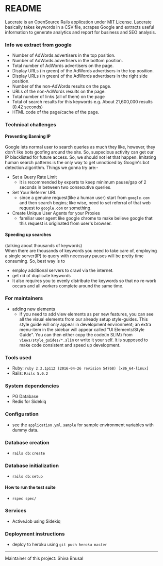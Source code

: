 # README

Lacerate is an OpenSource Rails application under [MIT License](https://opensource.org/licenses/MIT). Lacerate basically takes keywords in a CSV file, scrapes Google and extracts useful information to generate analytics and report for business and SEO analysis.

### Info we extract from google
- Number of AdWords advertisers in the top position.
- Number of AdWords advertisers in the bottom position.
- Total number of AdWords advertisers on the page.
- Display URLs (in green) of the AdWords advertisers in the top position.
- Display URLs (in green) of the AdWords advertisers in the right side position.
- Number of the non-AdWords results on the page.
- URLs of the non-AdWords results on the page.
- Total number of links (all of them) on the page
- Total of search results for this keywords e.g. About 21,600,000 results (0.42 seconds) 
- HTML code of the page/cache of the page.

### Technical challenges
#### Preventing Banning IP
Google lets normal user to search queries as much they like, however, they don't like bots goofing around the site. So, suspecious activity can get our IP blacklisted for future access. So, we should not let that happen. Imitating human search patterns is the only way to get unnoticed by Google's bot detection algorithm. Things we gonna try are:- 

- Set a Query Rate Limit
  - It is recommended by experts to keep minimum pause/gap of 2 seconds in between two consecutive queries.
- Set Your Referrer URL
  - since a genuine request(like a human user) start from `google.com` and then search begins; like wise, need to set referral of that web request to `google.com` or something.
- Create Unique User Agents for your Proxies 
  - familiar user agent like google chrome to make believe google that this request is originated from user's browser.

#### Speeding up searches 
(talking about thousands of keywords)  
When there are thousands of keywords you need to take care of, employing a single server(IP) to query with necessary pauses will be pretty time consuming. So, best way is to 
- employ additional servers to crawl via the internet.
- get rid of duplicate keywords
- It also requires you to evenly distribute the keywords so that no re-work occurs and all workers complete around the same time.

### For maintainers
- adding new elements
  - If you need to add view elements as per new features, you can see all the visual elements from our already setup style-guides. This style guide will only appear in development environment; an extra menu-item in the sidebar will appear called "UI Elements/Style Guide". You can then either copy the code(in SLIM) from `views/style_guides/*.slim` or write it your self. It is supposed to make code consistent and speed up development.

### Tools used
  * Ruby: `ruby 2.3.1p112 (2016-04-26 revision 54768) [x86_64-linux]`
  * Rails: `Rails 5.0.2` 
    
### System dependencies
  * PG Database
  * Redis for Sidekiq

### Configuration
  * see the `application.yml.sample` for sample environment variables with dummy data.

### Database creation
  * `rails db:create`

### Database initialization
  * `rails db:setup`

#### How to run the test suite
  * `rspec spec/`

### Services
  * ActiveJob using Sidekiq

### Deployment instructions
  * deploy to heroku using `git push heroku master`

---

Maintainer of this project: Shiva Bhusal
